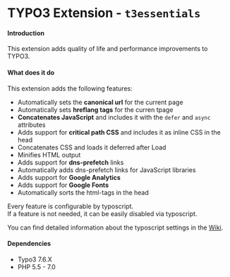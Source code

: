 # TYPO3 Extension - ``t3essentials``

#### Introduction
This extension adds quality of life and performance improvements to TYPO3.  

#### What does it do
This extension adds the following features:
- Automatically sets the **canonical url** for the current page
- Automatically sets **hreflang tags** for the curren tpage
- **Concatenates JavaScript** and includes it with the ``defer`` and ``async`` attributes
- Adds support for **critical path CSS** and includes it as inline CSS in the head
- Concatenates CSS and loads it deferred after Load
- Minifies HTML output
- Adds support for **dns-prefetch** links
- Automatically adds dns-prefetch links for JavaScript libraries
- Adds support for **Google Analytics**
- Adds support for **Google Fonts**
- Automatically sorts the html-tags in the head

Every feature is configurable by typoscript.  
If a feature is not needed, it can be easily disabled via typoscript.

You can find detailed information about the typoscript settings in the [Wiki](../../wiki).

#### Dependencies
- Typo3 7.6.X
- PHP 5.5 - 7.0